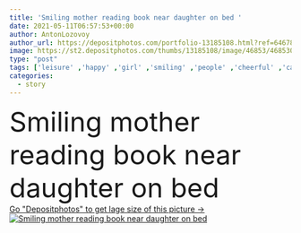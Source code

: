 ```yaml
---
title: 'Smiling mother reading book near daughter on bed '
date: 2021-05-11T06:57:53+00:00
author: AntonLozovoy
author_url: https://depositphotos.com/portfolio-13185108.html?ref=64678756
image: https://st2.depositphotos.com/thumbs/13185108/image/46853/468530688/api_thumb_450.jpg?forcejpeg=true
type: "post"
tags: ['leisure' ,'happy' ,'girl' ,'smiling' ,'people' ,'cheerful' ,'caucasian' ,'child' ,'family' ,'dark' ,'bed' ,'kid' ,'emotion' ,'imagination' ,'blur' ,'night' ,'adorable' ,'home' ,'evening' ,'woman' ,'lifestyle' ,'read' ,'together' ,'book' ,'education' ,'indoors' ,'learn' ,'literature' ,'daughter' ,'positive' ,'bedroom' ,'mother' ,'parent' ,'knowledge' ,'mom' ,'story' ,'relationship' ,'bedding' ,'novel' ,'motherhood' ,'preteen' ,'preadolescent' ]
categories: 
  - story
---
```

<div aling="center">
            <font size="60"> Smiling mother reading book near daughter on bed</font>   
</div>
<div>
    <a href='https://depositphotos.com/468530688/stock-photo-smiling-mother-reading-book-daughter.html?ref=64678756' target=_blank > Go "Depositphotos" to get lage size of this picture ->
        <img href='https://depositphotos.com/468530688/stock-photo-smiling-mother-reading-book-daughter.html?ref=64678756' src='https://st2.depositphotos.com/13185108/46853/i/950/depositphotos_468530688-stock-photo-smiling-mother-reading-book-daughter.jpg?forcejpeg=true' alt='Smiling mother reading book near daughter on bed' >
    </a>
</div>
